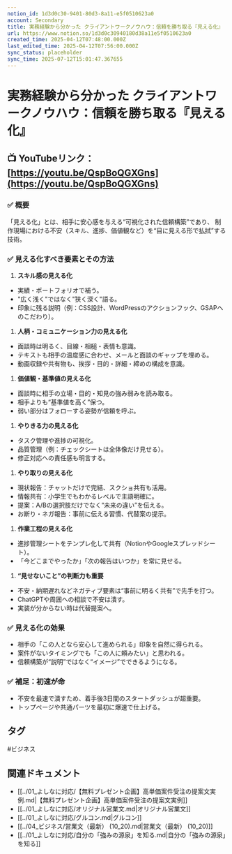 ```yaml
---
notion_id: 1d3d0c30-9401-80d3-8a11-e5f0510623a0
account: Secondary
title: 実務経験から分かった クライアントワークノウハウ：信頼を勝ち取る『見える化』
url: https://www.notion.so/1d3d0c30940180d38a11e5f0510623a0
created_time: 2025-04-12T07:48:00.000Z
last_edited_time: 2025-04-12T07:56:00.000Z
sync_status: placeholder
sync_time: 2025-07-12T15:01:47.367655
---
```

# 実務経験から分かった クライアントワークノウハウ：信頼を勝ち取る『見える化』

📺 YouTubeリンク：[https://youtu.be/QspBoQGXGns](https://youtu.be/QspBoQGXGns)
---
### ✅ 概要
「見える化」とは、相手に安心感を与える“可視化された信頼構築”であり、
制作現場における不安（スキル、進捗、価値観など）を“目に見える形で払拭”する技術。
### ✅ 見える化すべき要素とその方法
1. **スキル感の見える化**
  - 実績・ポートフォリオで補う。
  - "広く浅く"ではなく"狭く深く"語る。
  - 印象に残る説明（例：CSS設計、WordPressのアクションフック、GSAPへのこだわり）。
1. **人柄・コミュニケーション力の見える化**
  - 面談時は明るく、目線・相槌・表情も意識。
  - テキストも相手の温度感に合わせ、メールと面談のギャップを埋める。
  - 動画収録や共有物も、挨拶・目的・詳細・締めの構成を意識。
1. **価値観・基準値の見える化**
  - 面談時に相手の立場・目的・知見の強み弱みを読み取る。
  - 相手よりも“基準値を高く”保つ。
  - 弱い部分はフォローする姿勢が信頼を呼ぶ。
1. **やりきる力の見える化**
  - タスク管理や進捗の可視化。
  - 品質管理（例：チェックシートは全体像だけ見せる）。
  - 修正対応への責任感も明言する。
1. **やり取りの見える化**
  - 現状報告：チャットだけで完結、スクショ共有も活用。
  - 情報共有：小学生でもわかるレベルで主語明確に。
  - 提案：A/Bの選択肢だけでなく“未来の違い”を伝える。
  - お断り・ネガ報告：事前に伝える習慣、代替案の提示。
1. **作業工程の見える化**
  - 進捗管理シートをテンプレ化して共有（NotionやGoogleスプレッドシート）。
  - 「今どこまでやったか」「次の報告はいつか」を常に見せる。
1. **“見せないこと”の判断力も重要**
  - 不安・納期遅れなどネガティブ要素は“事前に明るく共有”で先手を打つ。
  - ChatGPTや周囲への相談で不安は潰す。
  - 実装が分からない時は代替提案へ。
### ✅ 見える化の効果
- 相手の「この人となら安心して進められる」印象を自然に得られる。
- 案件がないタイミングでも「この人に頼みたい」と思われる。
- 信頼構築が“説明”ではなく“イメージ”でできるようになる。
### ✅ 補足：初速が命
- 不安を最速で潰すため、着手後3日間のスタートダッシュが超重要。
- トップページや共通パーツを最初に爆速で仕上げる。

## タグ

#ビジネス 

## 関連ドキュメント

- [[../01_よしなに対応/【無料プレゼント企画】高単価案件受注の提案文実例.md|【無料プレゼント企画】高単価案件受注の提案文実例]]
- [[../01_よしなに対応/オリジナル営業文.md|オリジナル営業文]]
- [[../01_よしなに対応/グルコン.md|グルコン]]
- [[../04_ビジネス/営業文（最新） (10_20).md|営業文（最新） (10_20)]]
- [[../01_よしなに対応/自分の「強みの源泉」を知る.md|自分の「強みの源泉」を知る]]
